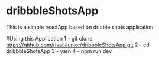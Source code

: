 # dribbbleShotsApp
This is a simple reactApp based on dribble shots application

#Using this Application
    1 - git clone https://github.com/rivailJunior/dribbbleShotsApp.git
    2 - cd dribbbleShotsApp
    3 - yarn 
    4 - npm run dev
